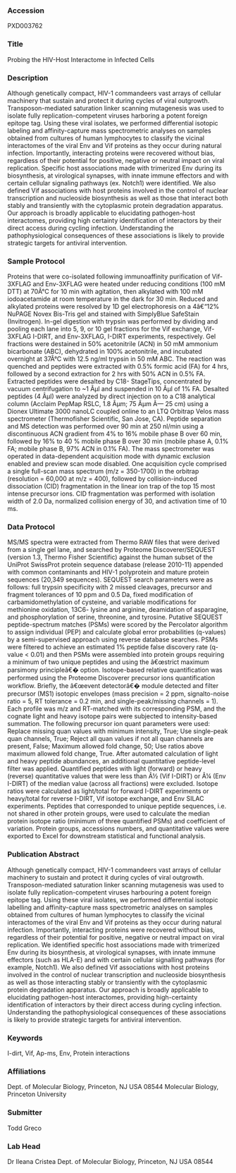 ### Accession
PXD003762

### Title
Probing the HIV-Host Interactome in Infected Cells

### Description
Although genetically compact, HIV-1 commandeers vast arrays of cellular machinery that sustain and protect it during cycles of viral outgrowth. Transposon-mediated saturation linker scanning mutagenesis was used to isolate fully replication-competent viruses harboring a potent foreign epitope tag. Using these viral isolates, we performed differential isotopic labeling and affinity-capture mass spectrometric analyses on samples obtained from cultures of human lymphocytes to classify the vicinal interactomes of the viral Env and Vif proteins as they occur during natural infection. Importantly, interacting proteins were recovered without bias, regardless of their potential for positive, negative or neutral impact on viral replication. Specific host associations made with trimerized Env during its biosynthesis, at virological synapses, with innate immune effectors and with certain cellular signaling pathways (ex. Notch1) were identified. We also defined Vif associations with host proteins involved in the control of nuclear transcription and nucleoside biosynthesis as well as those that interact both stably and transiently with the cytoplasmic protein degradation apparatus. Our approach is broadly applicable to elucidating pathogen-host interactomes, providing high certainty identification of interactors by their direct access during cycling infection. Understanding the pathophysiological consequences of these associations is likely to provide strategic targets for antiviral intervention.

### Sample Protocol
Proteins that were co-isolated following immunoaffinity purification of Vif-3XFLAG and Env-3XFLAG were heated under reducing conditions (100 mM DTT) at 70Â°C for 10 min with agitation, then alkylated with 100 mM iodoacetamide at room temperature in the dark for 30 min. Reduced and alkylated proteins were resolved by 1D gel electrophoresis on a 4â€“12% NuPAGE Novex Bis-Tris gel and stained with SimplyBlue SafeStain (Invitrogen). In-gel digestion with trypsin was performed by dividing and pooling each lane into 5, 9, or 10 gel fractions for the Vif exchange, Vif-3XFLAG I-DIRT, and Env-3XFLAG, I-DIRT experiments, respectively. Gel fractions were destained in 50% acetonitrile (ACN) in 50 mM ammonium bicarbonate (ABC), dehydrated in 100% acetonitrile, and incubated overnight at 37Â°C with 12.5 ng/ml trypsin in 50 mM ABC. The reaction was quenched and peptides were extracted with 0.5% formic acid (FA) for 4 hrs, followed by a second extraction for 2 hrs with 50% ACN in 0.5% FA. Extracted peptides were desalted by C18- StageTips, concentrated by vacuum centrifugation to ~1 Âµl and suspended in 10 Âµl of 1% FA. Desalted peptides (4 Âµl) were analyzed by direct injection on to a C18 analytical column (Acclaim PepMap RSLC, 1.8 Âµm; 75 Âµm Ã— 25 cm) using a Dionex Ultimate 3000 nanoLC coupled online to an LTQ Orbitrap Velos mass spectrometer (Thermofisher Scientific, San Jose, CA). Peptide separation and MS detection was performed over 90 min at 250 nl/min using a discontinuous ACN gradient from 4% to 16% mobile phase B over 60 min, followed by 16% to 40 % mobile phase B over 30 min (mobile phase A, 0.1% FA; mobile phase B, 97% ACN in 0.1% FA). The mass spectrometer was operated in data-dependent acquisition mode with dynamic exclusion enabled and preview scan mode disabled. One acquisition cycle comprised a single full-scan mass spectrum (m/z = 350-1700) in the orbitrap (resolution = 60,000 at m/z = 400), followed by collision-induced dissociation (CID) fragmentation in the linear ion trap of the top 15 most intense precursor ions. CID fragmentation was performed with isolation width of 2.0 Da, normalized collision energy of 30, and activation time of 10 ms.

### Data Protocol
MS/MS spectra were extracted from Thermo RAW files that were derived from a single gel lane, and searched by Proteome Discoverer/SEQUEST (version 1.3, Thermo Fisher Scientific) against the human subset of the UniProt SwissProt protein sequence database (release 2010-11) appended with common contaminants and HIV-1 polyprotein and mature protein sequences (20,349 sequences). SEQUEST search parameters were as follows: full trypsin specificity with 2 missed cleavages, precursor and fragment tolerances of 10 ppm and 0.5 Da, fixed modification of carbamidomethylation of cysteine, and variable modifications for methionine oxidation, 13C6- lysine and arginine, deamidation of asparagine, and phosphorylation of serine, threonine, and tyrosine. Putative SEQUEST peptide-spectrum matches (PSMs) were scored by the Percolator algorithm to assign individual (PEP) and calculate global error probabilities (q-values) by a semi-supervised approach using reverse database searches. PSMs were filtered to achieve an estimated 1% peptide false discovery rate (q-value < 0.01) and then PSMs were assembled into protein groups requiring a minimum of two unique peptides and using the â€œstrict maximum parsimony principleâ€� option. Isotope-based relative quantification was performed using the Proteome Discoverer precursor ions quantification workflow. Briefly, the â€œevent detectorâ€� module detected and filter precursor (MS1) isotopic envelopes (mass precision = 2 ppm, signalto-noise ratio = 5, RT tolerance = 0.2 min, and single-peak/missing channels = 1). Each profile was m/z and RT-matched with its corresponding PSM, and the cognate light and heavy isotope pairs were subjected to intensity-based summation. The following precursor ion quant parameters were used: Replace missing quan values with minimum intensity, True; Use single-peak quan channels, True; Reject all quan values if not all quan channels are present, False; Maximum allowed fold change, 50; Use ratios above maximum allowed fold change, True. After automated calculation of light and heavy peptide abundances, an additional quantitative peptide-level filter was applied. Quantified peptides with light (forward) or heavy (reverse) quantitative values that were less than Â½ (Vif I-DIRT) or Â¼ (Env I-DIRT) of the median value (across all fractions) were excluded. Isotope ratios were calculated as light/total for forward I-DIRT experiments or heavy/total for reverse I-DIRT, Vif isotope exchange, and Env SILAC experiments. Peptides that corresponded to unique peptide sequences, i.e. not shared in other protein groups, were used to calculate the median protein isotope ratio (minimum of three quantified PSMs) and coefficient of variation. Protein groups, accessions numbers, and quantitative values were exported to Excel for downstream statistical and functional analysis.

### Publication Abstract
Although genetically compact, HIV-1 commandeers vast arrays of cellular machinery to sustain and protect it during cycles of viral outgrowth. Transposon-mediated saturation linker scanning mutagenesis was used to isolate fully replication-competent viruses harbouring a potent foreign epitope tag. Using these viral isolates, we performed differential isotopic labelling and affinity-capture mass spectrometric analyses on samples obtained from cultures of human lymphocytes to classify the vicinal interactomes of the viral Env and Vif proteins as they occur during natural infection. Importantly, interacting proteins were recovered without bias, regardless of their potential for positive, negative or neutral impact on viral replication. We identified specific host associations made with trimerized Env during its biosynthesis, at virological synapses, with innate immune effectors (such as HLA-E) and with certain cellular signalling pathways (for example, Notch1). We also defined Vif associations with host proteins involved in the control of nuclear transcription and nucleoside biosynthesis as well as those interacting stably or transiently with the cytoplasmic protein degradation apparatus. Our approach is broadly applicable to elucidating pathogen-host interactomes, providing high-certainty identification of interactors by their direct access during cycling infection. Understanding the pathophysiological consequences of these associations is likely to provide strategic targets for antiviral intervention.

### Keywords
I-dirt, Vif, Ap-ms, Env, Protein interactions

### Affiliations
Dept. of Molecular Biology, Princeton, NJ USA 08544
Molecular Biology, Princeton University

### Submitter
Todd Greco

### Lab Head
Dr Ileana Cristea
Dept. of Molecular Biology, Princeton, NJ USA 08544


